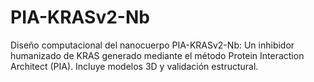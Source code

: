 # PIA-KRASv2-Nb
Diseño computacional del nanocuerpo PIA-KRASv2-Nb: Un inhibidor humanizado de KRAS generado mediante el método Protein Interaction Architect (PIA). Incluye modelos 3D y validación estructural.
